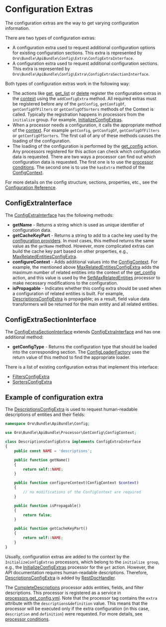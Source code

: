 <a id="web-api-configuration-extra"></a>

# Configuration Extras

The configuration extras are the way to get varying configuration information.

There are two types of configuration extras:

- A configuration extra used to request additional configuration options for existing configuration sections. This extra is represented by  `Oro\Bundle\ApiBundle\Config\Extra\ConfigExtraInterface`.
- A configuration extra used to request additional configuration sections. This extra is represented by `Oro\Bundle\ApiBundle\Config\Extra\ConfigExtraSectionInterface`.

Both types of configuration extras work in the following way:

- The actions like [get](actions.md#get-action), [get_list](actions.md#get-list-action) or [delete](actions.md#delete-action) register the configuration extras in the [context](actions.md#web-api-context-class) using the `addConfigExtra` method. All required extras must be registered before any of the `getConfig`, `getConfigOf`, `getConfigOfFilters` or `getConfigOfSorters` methods of the Context is called. Typically the registration happens in processors from the `initialize` group. For example, <a href="https://github.com/oroinc/platform/blob/5.0/src/Oro/Bundle/ApiBundle/Processor/Get/InitializeConfigExtras.php" target="_blank">InitializeConfigExtras</a>.
- When a processor needs a configuration, it calls the appropriate method of the [context](actions.md#web-api-context-class). For example `getConfig`, `getConfigOf`, `getConfigOfFilters` or `getConfigOfSorters`. The first call of any of these methods causes the loading of the configuration.
- The loading of the configuration is performed by the [get_config](actions.md#get-config-action) action. Any processors registered for this action can check which configuration data is requested. There are two ways a processor can find out which configuration data is requested. The first one is to use the [processor conditions](processors.md#web-api-processors). The second one is to use the `hasExtra` method of the  <a href="https://github.com/oroinc/platform/blob/5.0/src/Oro/Bundle/ApiBundle/Processor/GetConfig/ConfigContext.php" target="_blank">ConfigContext</a>.

For more details on the config structure, sections, properties, etc., see the [Configuration Reference](configuration.md#web-api-configuration).

<a id="web-api-configuration-extra-configextrainterface"></a>

## ConfigExtraInterface

The <a href="https://github.com/oroinc/platform/blob/5.0/src/Oro/Bundle/ApiBundle/Config/Extra/ConfigExtraInterface.php" target="_blank">ConfigExtraInterface</a> has the following methods:

- **getName** - Returns a string which is used as unique identifier of configuration data.
- **getCacheKeyPart** - Returns a string to add to a cache key used by the <a href="https://github.com/oroinc/platform/blob/5.0/src/Oro/Bundle/ApiBundle/Provider/ConfigProvider.php" target="_blank">configuration providers</a>. In most cases, this method returns the same value as the `getName` method. However, more complicated extras can build the cache key part based on other properties, e.g., <a href="https://github.com/oroinc/platform/blob/5.0/src/Oro/Bundle/ApiBundle/Config/Extra/MaxRelatedEntitiesConfigExtra.php" target="_blank">MaxRelatedEntitiesConfigExtra</a>.
- **configureContext** - Adds additional values into the <a href="https://github.com/oroinc/platform/blob/5.0/src/Oro/Bundle/ApiBundle/Processor/GetConfig/ConfigContext.php" target="_blank">ConfigContext</a>. For example, the mentioned above <a href="https://github.com/oroinc/platform/blob/5.0/src/Oro/Bundle/ApiBundle/Config/Extra/MaxRelatedEntitiesConfigExtra.php" target="_blank">MaxRelatedEntitiesConfigExtra</a> adds the maximum number of related entities into the context of the [get_config](actions.md#get-config-action) action, and this value is used by the <a href="https://github.com/oroinc/platform/blob/5.0/src/Oro/Bundle/ApiBundle/Processor/GetConfig/SetMaxRelatedEntities.php" target="_blank">SetMaxRelatedEntities</a> processor to make necessary modifications to the configuration.
- **isPropagable** - Indicates whether this config extra should be used when a configuration of related entities is built. For example,  <a href="https://github.com/oroinc/platform/blob/5.0/src/Oro/Bundle/ApiBundle/Config/Extra/DescriptionsConfigExtra.php" target="_blank">DescriptionsConfigExtra</a> is propagable; as a result, field value data transformers will be returned for the main entity and all related entities.

<a id="web-api-configuration-extra-configextrasectioninterface"></a>

## ConfigExtraSectionInterface

The <a href="https://github.com/oroinc/platform/blob/5.0/src/Oro/Bundle/ApiBundle/Config/Extra/ConfigExtraSectionInterface.php" target="_blank">ConfigExtraSectionInterface</a> extends <a href="https://github.com/oroinc/platform/blob/5.0/src/Oro/Bundle/ApiBundle/Config/Extra/ConfigExtraInterface.php" target="_blank">ConfigExtraInterface</a> and has one additional method:

- **getConfigType** - Returns the configuration type that should be loaded into the corresponding section. The <a href="https://github.com/oroinc/platform/blob/5.0/src/Oro/Bundle/ApiBundle/Config/Loader/ConfigLoaderFactory.php" target="_blank">ConfigLoaderFactory</a> uses the return value of this method to find the appropriate loader.

There is a list of existing configuration extras that implement this interface:

- <a href="https://github.com/oroinc/platform/blob/5.0/src/Oro/Bundle/ApiBundle/Config/Extra/FiltersConfigExtra.php" target="_blank">FiltersConfigExtra</a>
- <a href="https://github.com/oroinc/platform/blob/5.0/src/Oro/Bundle/ApiBundle/Config/Extra/SortersConfigExtra.php" target="_blank">SortersConfigExtra</a>

<a id="web-api-configuration-extra-example"></a>

## Example of configuration extra

The <a href="https://github.com/oroinc/platform/blob/5.0/src/Oro/Bundle/ApiBundle/Config/Extra/DescriptionsConfigExtra.php" target="_blank">DescriptionsConfigExtra</a> is used to request human-readable descriptions of entities and their fields:

```php
namespace Oro\Bundle\ApiBundle\Config;

use Oro\Bundle\ApiBundle\Processor\GetConfig\ConfigContext;

class DescriptionsConfigExtra implements ConfigExtraInterface
{
    public const NAME = 'descriptions';

    public function getName()
    {
        return self::NAME;
    }

    public function configureContext(ConfigContext $context)
    {
        // no modifications of the ConfigContext are required
    }

    public function isPropagable()
    {
        return false;
    }

    public function getCacheKeyPart()
    {
        return self::NAME;
    }
}
```

Usually, configuration extras are added to the context by the `InitializeConfigExtras` processors, which belong to the `initialize group`, e.g., the <a href="https://github.com/oroinc/platform/blob/5.0/src/Oro/Bundle/ApiBundle/Processor/Get/InitializeConfigExtras.php" target="_blank">InitializeConfigExtras</a> processor for the `get` action. However, the API documentation requires human-readable descriptions. Therefore, <a href="https://github.com/oroinc/platform/blob/5.0/src/Oro/Bundle/ApiBundle/Config/Extra/DescriptionsConfigExtra.php" target="_blank">DescriptionsConfigExtra</a> is added by <a href="https://github.com/oroinc/platform/blob/5.0/src/Oro/Bundle/ApiBundle/ApiDoc/AnnotationHandler/RestDocHandler.php" target="_blank">RestDocHandler</a>.

The <a href="https://github.com/oroinc/platform/blob/5.0/src/Oro/Bundle/ApiBundle/Processor/GetConfig/CompleteDescriptions.php" target="_blank">CompleteDescriptions</a> processor adds entities, fields, and filter descriptions. This processor is registered as a service in <a href="https://github.com/oroinc/platform/tree/5.0/src/Oro/Bundle/ApiBundle/Resources/config/processors.get_config.yml" target="_blank">processors.get_config.yml</a>. Note that the processor tag contains the `extra` attribute with the `descriptions&definition` value. This means that the processor will be executed only if the extra configuration (in this case, `description` and `definition`) were requested. For more details, see [processor conditions](processors.md#web-api-processors).

<!-- Frontend -->
